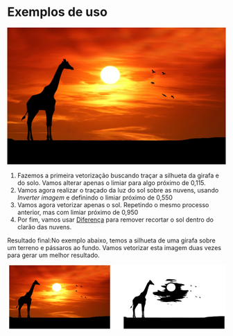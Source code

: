 # Exemplos de uso



![License: CC0 Public Domain](<../../.gitbook/assets/image (3) (1) (2).png>)

1. Fazemos a primeira vetorização buscando traçar a silhueta da girafa e do solo. Vamos alterar apenas o limiar para algo próximo de 0,115.
2. Vamos agora realizar o traçado da luz do sol sobre as nuvens, usando _Inverter imagem_ e definindo o limiar próximo de 0,550
3. Vamos agora vetorizar apenas o sol. Repetindo o mesmo processo anterior, mas com limiar próximo de 0,950
4. Por fim, vamos usar [Diferença](../#diferenca) para remover recortar o sol dentro do clarão das nuvens.

Resultado final:No exemplo abaixo, temos a silhueta de uma girafa sobre um terreno e pássaros ao fundo. Vamos vetorizar esta imagem duas vezes para gerar um melhor resultado.

![](<../../.gitbook/assets/image (16).png>)

